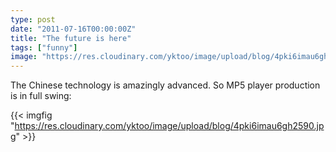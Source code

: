 ```yaml
---
type: post
date: "2011-07-16T00:00:00Z"
title: "The future is here"
tags: ["funny"]
image: "https://res.cloudinary.com/yktoo/image/upload/blog/4pki6imau6gh2590.jpg"
---
```


The Chinese technology is amazingly advanced. So MP5 player production is in full swing:

{{< imgfig "https://res.cloudinary.com/yktoo/image/upload/blog/4pki6imau6gh2590.jpg" >}}
